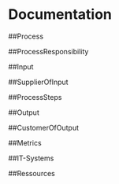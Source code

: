 # Documentation

##Process
<!-- Enter the process name here -->

##ProcessResponsibility
<!-- Enter the process responsibility here -->

##Input
<!-- Enter the input for the process here -->

##SupplierOfInput
<!-- Enter the supplier of the input for the process here -->

##ProcessSteps
<!-- Enter the process steps in their correct order here -->

##Output
<!-- Enter the output for the process here -->

##CustomerOfOutput
<!-- Enter the customer of the process output here -->

##Metrics
<!-- Enter the process metrics here -->

##IT-Systems
<!-- Enter the IT-Systems involved in the process here -->

##Ressources
<!-- Enter the process ressources here -->